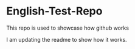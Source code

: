 # English-Test-Repo
This repo is used to showcase how github works

I am updating the readme to show how it works.
